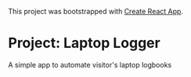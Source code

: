 This project was bootstrapped with [Create React App](https://github.com/facebookincubator/create-react-app).

# Project: Laptop Logger
A simple app to automate visitor's laptop logbooks


